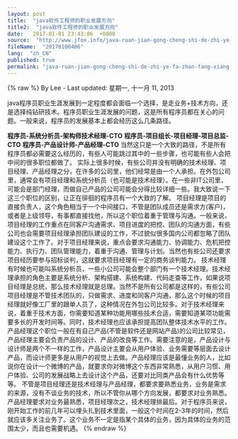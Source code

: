 ```yaml
---
layout: post
title:  "java软件工程师的职业发展方向"
title2:  "java软件工程师的职业发展方向"
date:   2017-01-01 23:43:06  +0800
source:  "http://www.jfox.info/java-ruan-jian-gong-cheng-shi-de-zhi-ye-fa-zhan-fang-xiang.html"
fileName:  "20170100486"
lang:  "zh_CN"
published: true
permalink: "java-ruan-jian-gong-cheng-shi-de-zhi-ye-fa-zhan-fang-xiang.html"
---
```

{% raw %}
By Lee - Last updated: 星期一, 十一月 11, 2013

java程序员职业生涯发展到一定程度都会面临一个选择，是走业务+技术方向，还是选择纯钻研技术。程序员职业生涯发展的问题，这是所有程序员都在关心的问题。一般来说，程序员的发展基本上都会经历这么几条路径。

**程序员-系统分析员-架构师技术经理-CTO**
**程序员-项目组长-项目经理-项目总监-CTO**
**程序员-产品设计师-产品经理-CTO**
当然这只是一个大致的路径，不是所有程序员都必需要这么经历的，有些人可能跳过其中的一些步骤，也可能有些人会把中间的很多职位都做了。
实际上很多时候，有些公司并没有明确的技术经理、项目经理、产品经理之分，在许多的公司里，他们经常是由一个人承担。在外包公司里，通常会有项目经理和系统分析员（也可能是技术经理）。在一些非IT公司里，可能会是部门经理，而做自己产品的公司可能会分得比较详细一些。我大致说一下这三个职位的区别，让正在徘徊的程序员有一个大致的了解。
项目经理是项目的直接负责人，这个角色相当于一个中间接口，不管是团队成员还是需求方(客户)，或者是上级领导，有事都直接找他，所以这个职位着重于管理与沟通。一般来说，项目经理的工作重点在同客户沟通需求、项目进度的把控、团队的沟通方面，有些公司也会需要项目经理承担团队建设的工作，不过貌似很多国内公司都忽略了团队建设这个工作了。对于项目经理来说，重点会要求沟通能力、协调能力、危机把控能力、执行力、团队管理能力，着重于沟通、管理与计划。当然也有些公司还要求项目经历要参与招标谈判，这就要求项目经理有一定的商务谈判能力。
技术经理有时候也可能叫系统分析员，一些小公司可能会整个部门有一个技术经理。技术经理承担的角色主要是系统分析、架构搭建、系统构建、代码走查等工作，如果说项目经理是总统，那么技术经理就是总理。当然不是所有公司都是这样的，有些公司项目经理是不管技术团队的，只做需求、进度和同客户沟通，那么这个时候的项目经理就好像工厂里的跟单人员了，这种情况在外包公司比较多。对于技术经理来说，着重于技术方面，你需要知道某种功能用哪些技术合适，需要知道某项功能需要多长的开发时间等。同时，技术经理也应该承担提高团队整体技术水平的工作。
产品经理这个职位一般在有自己产品(不管是软件还是网站产品)的公司比较常见，产品经理主要会负责产品的设计、产品的改良等工作。需要注意的是，产品设计与设计师是两个不一样的工作，产品设计主要会从用户体验、业务需要等层面去设计产品，而设计师更多是从用户的视觉上去做。产品经理应该是最懂业务的人，比如说你在设计一个微博的产品，就要求你对微博这个东西非常熟悉，从用户习惯、用户体验、公司的发展战略上去设计这个产品，还要对比同类产品会有什么优势等等。
不管是项目经理还是技术经理与产品经理，都要求要熟悉业务，业务是需求的来源，没有不谈业务的技术，所以不管你从哪个方向发展，都要求对业务熟悉。产品经理要求对业务最熟悉，项目经理次之，技术经理排最后。对于程序员来说，刚开始工作的前几年可以埋头扎到技术里面，一般这个时间在2-3年的时间，然后就应该多关注业务了。这个业务不一定是指某个具体的业务，因为具体的业务的范围太少，而且也需要机遇。
{% endraw %}